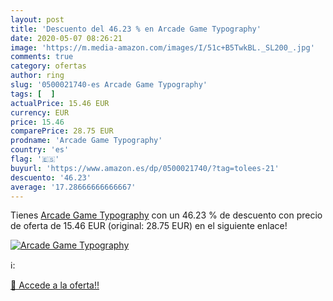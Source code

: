 ```yaml
---
layout: post
title: 'Descuento del 46.23 % en Arcade Game Typography'
date: 2020-05-07 08:26:21
image: 'https://m.media-amazon.com/images/I/51c+B5TwkBL._SL200_.jpg'
comments: true
category: ofertas
author: ring
slug: '0500021740-es Arcade Game Typography'
tags: [  ]
actualPrice: 15.46 EUR
currency: EUR
price: 15.46
comparePrice: 28.75 EUR
prodname: 'Arcade Game Typography'
country: 'es'
flag: '🇪🇸'
buyurl: 'https://www.amazon.es/dp/0500021740/?tag=tolees-21'
descuento: '46.23'
average: '17.28666666666667'
---
```


Tienes [Arcade Game Typography](https://www.amazon.es/dp/0500021740/?tag=tolees-21) con un 46.23 % de descuento con precio de oferta de 15.46 EUR (original: 28.75 EUR) en el siguiente enlace!

[![Arcade Game Typography](https://m.media-amazon.com/images/I/51c+B5TwkBL._SL200_.jpg)](https://www.amazon.es/dp/0500021740/?tag=tolees-21)

ℹ️:


[🛒 Accede a la oferta!!](https://www.amazon.es/dp/0500021740/?tag=tolees-21)
